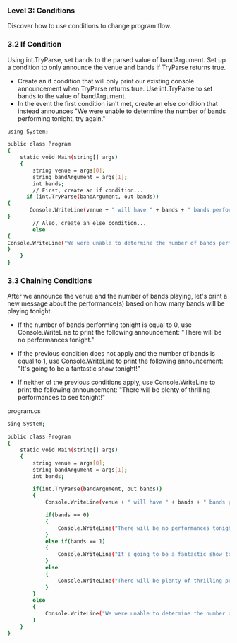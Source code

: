 
### Level 3: Conditions
Discover how to use conditions to change program flow.

### 3.2 If Condition
Using int.TryParse, set bands to the parsed value of bandArgument. Set up a condition to only announce the venue and bands if TryParse returns true.

- Create an if condition that will only print our existing console announcement when TryParse returns true. Use int.TryParse to set bands to the value of bandArgument.
- In the event the first condition isn't met, create an else condition that instead announces "We were unable to determine the number of bands performing tonight, try again."

```sh
using System;

public class Program
{
    static void Main(string[] args)
    {
        string venue = args[0];
        string bandArgument = args[1];
        int bands;
        // First, create an if condition...
      if (int.TryParse(bandArgument, out bands))
{
       Console.WriteLine(venue + " will have " + bands + " bands performing tonight!");
}
        // Also, create an else condition...
        else
{
Console.WriteLine("We were unable to determine the number of bands performing tonight, try again.");
}
    }
}
```

### 3.3 Chaining Conditions 
After we announce the venue and the number of bands playing, let's print a new message about the performance(s) based on how many bands will be playing tonight.

- If the number of bands performing tonight is equal to 0, use Console.WriteLine to print the following announcement: "There will be no performances tonight."

- If the previous condition does not apply and the number of bands is equal to 1, use Console.WriteLine to print the following announcement: "It's going to be a fantastic show tonight!"

- If neither of the previous conditions apply, use Console.WriteLine to print the following announcement: "There will be plenty of thrilling performances to see tonight!"

program.cs
```sh
sing System;

public class Program
{
    static void Main(string[] args)
    {
        string venue = args[0];
        string bandArgument = args[1];
        int bands;

        if(int.TryParse(bandArgument, out bands))
        {
            Console.WriteLine(venue + " will have " + bands + " bands performing tonight!");

            if(bands == 0)
            {
                Console.WriteLine("There will be no performances tonight.");
            }
            else if(bands == 1)
            {
                Console.WriteLine("It's going to be a fantastic show tonight!");
            }
            else
            {
                Console.WriteLine("There will be plenty of thrilling performances to see tonight!");
            }
        }
        else
        {
            Console.WriteLine("We were unable to determine the number of bands performing tonight, try again.");
        }
    }
}
```
